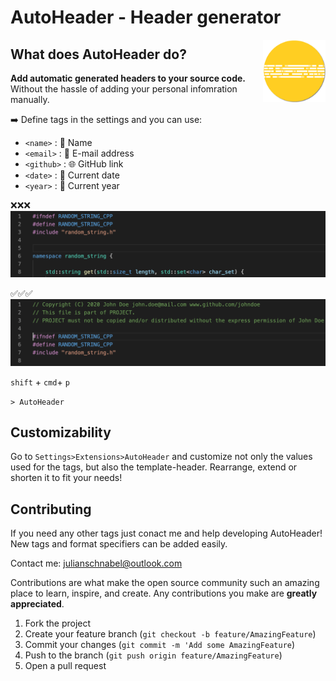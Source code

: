 # AutoHeader - Header generator

<img src="https://raw.githubusercontent.com/SchnJulian/AutoHeader/master/Screenshots/logoPrev.png" align= right width="100" height="100" />

## What does AutoHeader do?
**Add automatic generated headers to your source code.** Without the hassle of adding your personal infomration manually.

➡️ Define tags in the settings and you can use:

- `<name>`	: 👤 Name
- `<email>`	: 📩 E-mail address 
- `<github>`	: 🌐 GitHub link
- `<date>`	: 📆 Current date
- `<year>`	: 📆 Current year

❌❌❌
![Before](images/sc_before.gif)


✅✅✅
![After](images/sc_after.gif)


`shift` + `cmd`+ `p`

`> AutoHeader`

## Customizability
Go to `Settings>Extensions>AutoHeader` and customize not only the values used for the tags, but also the template-header. Rearrange, extend or shorten it to fit your needs!


## Contributing
If you need any other tags just conact me and help developing AutoHeader! New tags and format specifiers can be added easily.

Contact me: julianschnabel@outlook.com

Contributions are what make the open source community such an amazing place to learn, inspire, and create. Any contributions you make are **greatly appreciated**.

1. Fork the project
2. Create your feature branch (`git checkout -b feature/AmazingFeature`)
3. Commit your changes (`git commit -m 'Add some AmazingFeature`)
4. Push to the branch (`git push origin feature/AmazingFeature`)
5. Open a pull request

